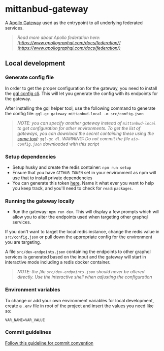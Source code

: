 # mittanbud-gateway

A [Apollo Gateway](https://www.apollographql.com/docs/federation/gateway/) used
as the entrypoint to all underlying federated services.

> *Read more about Apollo federation here:
> [https://www.apollographql.com/docs/federation/](https://www.apollographql.com/docs/federation/)*

## Local development

### Generate config file

In order to get the proper configuration for the gateway, you need to install
the [gql config cli](https://github.com/schibsted-smb/graphql-config-generator).
This will let you generate the config with its endpoints for the gateway.

After installing the gql helper tool, use the following command to generate the
config file: `gql-gc gateway mittanbud-local -o src/config.json`

> *NOTE: you can specify another gateway instead of `mittanbud-local` to get
> configuration for other environments.
To get the list of gateways, you can download the secret containing these using the
[same tool](https://github.com/schibsted-smb/graphql-config-generator): `gql-gc dl`.
WARNING: Do not commit the file `aio-config.json` downloaded with this script*

### Setup dependencies

- Setup husky and create the redis container: `npm run setup`
- Ensure that you have `GITHUB_TOKEN` set in your environment as npm will use
  that to install private dependencies
- You can generate this token [here](https://github.com/settings/tokens).
  Name it what ever you want to help you keep track, and you'll need to check
  for `read:packages`.

### Running the gateway locally

- Run the gateway: `npm run dev`. This will display a few prompts which will
  allow you to alter the endpoints used when targeting other graphql services.

If you don't want to target the local redis instance, change the redis value in
`src/config,json` or pull down the appropriate config for the environment you are targeting.

A file `src/dev-endpoints.json` containing the endpoints to other graphql services
is generated based on the input and the gateway will start in interactive mode
including a redis docker container.

> *NOTE: the file `src/dev-endpoints.json` should never be altered directly.
> Use the interactive shell when adjusting the configuration*

### Environment variables

To change or add your own environment variables for local development, create a
`.env` file in root of the project and insert the values you need like so:

```env
VAR_NAME=VAR_VALUE
```

### Commit guidelines

[Follow this guideline for commit convention](https://github.com/schibsted-smb/documentation#commit-guidelines)
